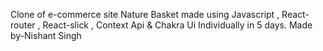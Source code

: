 Clone of e-commerce site Nature Basket made using Javascript , React-router , React-slick , Context Api & Chakra Ui Individually in 5 days.
Made by-Nishant Singh

